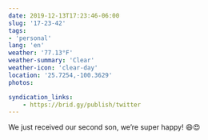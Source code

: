 ```yaml
---
date: 2019-12-13T17:23:46-06:00
slug: '17-23-42'
tags:
- 'personal'
lang: 'en'
weather: '77.13°F'
weather-summary: 'Clear'
weather-icon: 'clear-day'
location: '25.7254,-100.3629'
photos:

syndication_links:
    - https://brid.gy/publish/twitter
---
```

We just received our second son, we’re super happy! 😄😍 
